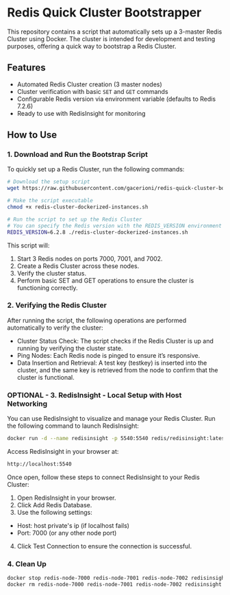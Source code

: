 # Redis Quick Cluster Bootstrapper

This repository contains a script that automatically sets up a 3-master Redis Cluster using Docker. The cluster is intended for development and testing purposes, offering a quick way to bootstrap a Redis Cluster.

## Features

- Automated Redis Cluster creation (3 master nodes)
- Cluster verification with basic `SET` and `GET` commands
- Configurable Redis version via environment variable (defaults to Redis 7.2.6)
- Ready to use with RedisInsight for monitoring

## How to Use

### 1. Download and Run the Bootstrap Script

To quickly set up a Redis Cluster, run the following commands:

```bash
# Download the setup script
wget https://raw.githubusercontent.com/gacerioni/redis-quick-cluster-bootstrapper/refs/heads/master/redis-cluster-dockerized-instances.sh

# Make the script executable
chmod +x redis-cluster-dockerized-instances.sh

# Run the script to set up the Redis Cluster
# You can specify the Redis version with the REDIS_VERSION environment variable
REDIS_VERSION=6.2.8 ./redis-cluster-dockerized-instances.sh
```

This script will:

1.	Start 3 Redis nodes on ports 7000, 7001, and 7002.
2.	Create a Redis Cluster across these nodes.
3.	Verify the cluster status.
4.	Perform basic SET and GET operations to ensure the cluster is functioning correctly.

### 2. Verifying the Redis Cluster

After running the script, the following operations are performed automatically to verify the cluster:

-	Cluster Status Check: The script checks if the Redis Cluster is up and running by verifying the cluster state.
-	Ping Nodes: Each Redis node is pinged to ensure it’s responsive.
-	Data Insertion and Retrieval: A test key (testkey) is inserted into the cluster, and the same key is retrieved from the node to confirm that the cluster is functional.

### OPTIONAL - 3. RedisInsight - Local Setup with Host Networking

You can use RedisInsight to visualize and manage your Redis Cluster. Run the following command to launch RedisInsight:

```bash
docker run -d --name redisinsight -p 5540:5540 redis/redisinsight:latest
```

Access RedisInsight in your browser at:

```bash
http://localhost:5540
```

Once open, follow these steps to connect RedisInsight to your Redis Cluster:

1.	Open RedisInsight in your browser.
2.	Click Add Redis Database.
3.	Use the following settings:
 -	Host: host private's ip (if localhost fails)
 -	Port: 7000 (or any other node port)
4.	Click Test Connection to ensure the connection is successful.


### 4. Clean Up

```bash
docker stop redis-node-7000 redis-node-7001 redis-node-7002 redisinsight
docker rm redis-node-7000 redis-node-7001 redis-node-7002 redisinsight
```
